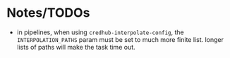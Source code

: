 # Notes/TODOs

- in pipelines, when using `credhub-interpolate-config`, the `INTERPOLATION_PATHS` param must be set to much more finite list. longer lists of paths will make the task time out. 